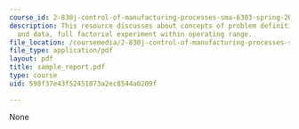 ```yaml
---
course_id: 2-830j-control-of-manufacturing-processes-sma-6303-spring-2008
description: This resource discusses about concepts of problem definition, experiments
  and data, full factorial experiment within operating range.
file_location: /coursemedia/2-830j-control-of-manufacturing-processes-sma-6303-spring-2008/598f37e43f52451073a2ec8544a0209f_sample_report.pdf
file_type: application/pdf
layout: pdf
title: sample_report.pdf
type: course
uid: 598f37e43f52451073a2ec8544a0209f

---
```

None